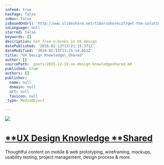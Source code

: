 ```yaml
---
inFeed: true
hasPage: false
inNav: false
isBasedOnUrl: 'http://www.slideshare.net/tiborzahorecz7/get-the-solution-provider-you-have-dreamed-about'
inLanguage: null
starred: false
keywords: []
description: Get free e-books in UX design
datePublished: '2016-02-13T13:21:15.371Z'
dateModified: '2016-02-13T13:21:14.653Z'
title: "UX Design Knowledge\_Shared"
author: []
sourcePath: _posts/2015-12-19-ux-design-knowledgeshared.md
published: true
authors: []
publisher:
  name: null
  domain: null
  url: null
  favicon: null
_type: MediaObject

---
```

![](https://s3-us-west-2.amazonaws.com/the-grid-img/p/d0183ae0c5ca6b4fe2980d5d8fc90210d82697b9.png)

# [**UX Design Knowledge **Shared][0]

Thoughtful content on mobile & web prototyping, wireframing, mockups, usability testing, project management, design process & more.

[0]: https://www.uxpin.com/knowledge.html